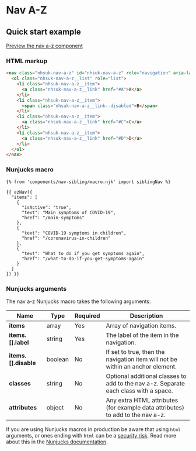 # Nav A-Z

## Quick start example

[Preview the nav a-z component](https://nhsuk.github.io/nhsuk-frontend/components/nav-sibling/index.html)

### HTML markup

```html
<nav class="nhsuk-nav-a-z" id="nhsuk-nav-a-z" role="navigation" aria-label="A to Z Navigation">
  <ol class="nhsuk-nav-a-z__list" role="list">
    <li class="nhsuk-nav-a-z__item">
      <a class="nhsuk-nav-a-z__link" href="#A">A</a>
    </li>
    <li class="nhsuk-nav-a-z__item">
      <span class="nhsuk-nav-a-z__link--disabled">B</span>
    </li>
    <li class="nhsuk-nav-a-z__item">
      <a class="nhsuk-nav-a-z__link" href="#C">C</a>
    </li>
    <li class="nhsuk-nav-a-z__item">
      <a class="nhsuk-nav-a-z__link" href="#D">D</a>
    </li>
  </ol>
</nav>
```

### Nunjucks macro

```
{% from 'components/nav-sibling/macro.njk' import siblingNav %}

{{ azNav({
  "items": [
    {
      "isActive": "true",
      "text": "Main symptoms of COVID-19",
      "href": "/main-symptoms"
    },
    {
      "text": "COVID-19 symptoms in children",
      "href": "/coronavirus-in-children"
    },
    {
      "text": "What to do if you get symptoms again",
      "href": "/what-to-do-if-you-get-symptoms-again"
    }
  ]
}) }}
```

### Nunjucks arguments

The nav a-z Nunjucks macro takes the following arguments:

| Name                  | Type     | Required  | Description  |
| ----------------------|----------|-----------|--------------|
| **items**             | array    | Yes       | Array of navigation items. |
| **items.[].label**    | string   | Yes       | The label of the item in the navigation. |
| **items.[].disable**  | boolean  | No        | If set to true, then the navigation item will not be within an anchor element. |
| **classes**           | string   | No        | Optional additional classes to add to the nav a-z. Separate each class with a space. |
| **attributes**        | object   | No        | Any extra HTML attributes (for example data attributes) to add to the nav a-z. |

If you are using Nunjucks macros in production be aware that using `html` arguments, or ones ending with `html` can be a [security risk](https://developer.mozilla.org/en-US/docs/Glossary/Cross-site_scripting). Read more about this in the [Nunjucks documentation](https://mozilla.github.io/nunjucks/api.html#user-defined-templates-warning).
